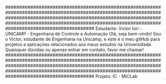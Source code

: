 ################################################################################################################################################################################################################################################################
Estudante: Victor Iori - UNICAMP - Engenharia de Controle e Automação
Olá, seja bem-vindo! Sou o Victor, estudante de Engenharia na Unicamp, e este é o meu gitHub 
para projetos e aplicações relacionados aos meus estudos na Universidade. Quaisquer dúvidas ou 
apenas entrar em contato, favor me chamar!
################################################################################################################################################################################################################################################################
Projeto: IC - MICLab
